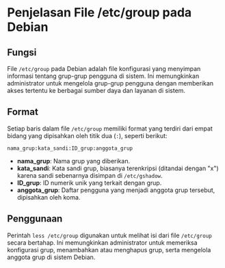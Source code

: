 # Penjelasan File /etc/group pada Debian

## Fungsi
File `/etc/group` pada Debian adalah file konfigurasi yang menyimpan informasi tentang grup-grup pengguna di sistem. Ini memungkinkan administrator untuk mengelola grup-grup pengguna dengan memberikan akses tertentu ke berbagai sumber daya dan layanan di sistem.

## Format
Setiap baris dalam file `/etc/group` memiliki format yang terdiri dari empat bidang yang dipisahkan oleh titik dua (`:`), seperti berikut:

`nama_grup:kata_sandi:ID_grup:anggota_grup`

- **nama_grup**: Nama grup yang diberikan.
- **kata_sandi**: Kata sandi grup, biasanya terenkripsi (ditandai dengan "x") karena sandi sebenarnya disimpan di `/etc/gshadow`.
- **ID_grup**: ID numerik unik yang terkait dengan grup.
- **anggota_grup**: Daftar pengguna yang menjadi anggota grup tersebut, dipisahkan oleh koma.

## Penggunaan
Perintah `less /etc/group` digunakan untuk melihat isi dari file `/etc/group` secara bertahap. Ini memungkinkan administrator untuk memeriksa konfigurasi grup, menambahkan atau menghapus grup, serta mengelola anggota grup di sistem Debian.

